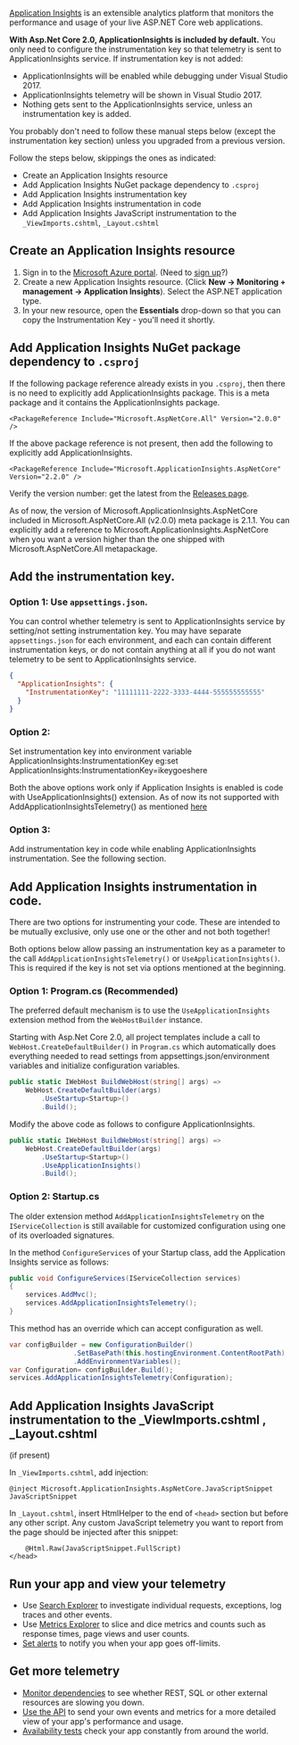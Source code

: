 [Application Insights](https://docs.microsoft.com/azure/application-insights/app-insights-asp-net) is an extensible analytics platform that monitors the performance and usage of your live ASP.NET Core web applications.

**With Asp.Net Core 2.0, ApplicationInsights is included by default.**
You only need to configure the instrumentation key so that telemetry is sent to ApplicationInsights service.
If instrumentation key is not added:
* ApplicationInsights will be enabled while debugging under 
Visual Studio 2017.
* ApplicationInsights telemetry will be shown in Visual Studio 2017. 
* Nothing gets sent to the ApplicationInsights service, unless an instrumentation key is added.

You probably don't need to follow these manual steps below (except the instrumentation key section) unless you upgraded from a previous version.

Follow the steps below, skippings the ones as indicated:

* Create an Application Insights resource
* Add Application Insights NuGet package dependency to `.csproj`
* Add Application Insights instrumentation key
* Add Application Insights instrumentation in code  
* Add Application Insights JavaScript instrumentation to the `_ViewImports.cshtml`,  `_Layout.cshtml`  

## Create an Application Insights resource

1. Sign in to the [Microsoft Azure portal](https://portal.azure.com). (Need to [sign up](https://azure.microsoft.com/pricing/free-trial/)?)
2. Create a new Application Insights resource. (Click **New -> Monitoring + management -> Application Insights**). Select the ASP.NET application type.
3. In your new resource, open the **Essentials** drop-down so that you can copy the Instrumentation Key - you'll need it shortly. 

## Add Application Insights NuGet package dependency to `.csproj`

If the following package reference already exists in you `.csproj`, then there is no need to explicitly add ApplicationInsights package. This is a meta package
and it contains the ApplicationInsights package.
```
<PackageReference Include="Microsoft.AspNetCore.All" Version="2.0.0" />
```
If the above package reference is not present, then add the following to explicitly add ApplicationInsights.

```
<PackageReference Include="Microsoft.ApplicationInsights.AspNetCore" Version="2.2.0" />
```

Verify the version number: get the latest from the [Releases page](https://github.com/Microsoft/ApplicationInsights-aspnetcore/releases). 

As of now, the version of Microsoft.ApplicationInsights.AspNetCore included in Microsoft.AspNetCore.All (v2.0.0) meta package is 2.1.1.
You can explicitly add a reference to Microsoft.ApplicationInsights.AspNetCore when you want a version higher than the one shipped with Microsoft.AspNetCore.All
metapackage.

## Add the instrumentation key. 

### Option 1: Use `appsettings.json`. 

You can control whether telemetry is sent to ApplicationInsights service by setting/not setting instrumentation key. You
may have separate `appsettings.json` for each environment, and each can contain different instrumentation keys, or do not contain anything at all if you do not want
telemetry to be sent to ApplicationInsights service.

```JSON
{
  "ApplicationInsights": {
    "InstrumentationKey": "11111111-2222-3333-4444-555555555555"
  }
}
```
### Option 2:
Set instrumentation key into environment variable  ApplicationInsights:InstrumentationKey
eg:set ApplicationInsights:InstrumentationKey=ikeygoeshere

Both the above options work only if Application Insights is enabled is code with UseApplicationInsights() extension. As of now its not supported with AddApplicationInsightsTelemetry() as mentioned [here](https://github.com/Microsoft/ApplicationInsights-aspnetcore/issues/605)

### Option 3:
Add instrumentation key in code while enabling ApplicationInsights instrumentation. See the following section. 

## Add Application Insights instrumentation in code.

There are two options for instrumenting your code. These are intended to be mutually exclusive, only use one or the other and not both together!

Both options below allow passing an instrumentation key as a parameter to the call `AddApplicationInsightsTelemetry()` or `UseApplicationInsights()`. This is required if the key
is not set via options mentioned at the beginning.

### Option 1: Program.cs (Recommended)

The preferred default mechanism is to use the `UseApplicationInsights` extension method from the `WebHostBuilder` instance.

Starting with Asp.Net Core 2.0, all project templates include a call to `WebHost.CreateDefaultBuilder()` in `Program.cs` which automatically does everything needed to read settings from appsettings.json/environment variables and initialize configuration variables.

```C#            
public static IWebHost BuildWebHost(string[] args) =>
    WebHost.CreateDefaultBuilder(args)
        .UseStartup<Startup>()
        .Build();       
```

Modify the above code as follows to configure ApplicationInsights.

```C#
public static IWebHost BuildWebHost(string[] args) =>
    WebHost.CreateDefaultBuilder(args)
        .UseStartup<Startup>()
        .UseApplicationInsights()
        .Build();
```

### Option 2: Startup.cs

The older extension method `AddApplicationInsightsTelemetry` on the `IServiceCollection` is still available for customized configuration using one of its overloaded signatures.

In the method `ConfigureServices` of your Startup class, add the Application Insights service as follows:

```C#
public void ConfigureServices(IServiceCollection services)
{
    services.AddMvc();
    services.AddApplicationInsightsTelemetry();
}
```

This method has an override which can accept configuration as well. 
```C#
var configBuilder = new ConfigurationBuilder()
                .SetBasePath(this.hostingEnvironment.ContentRootPath)
                .AddEnvironmentVariables();
var Configuration= configBuilder.Build();
services.AddApplicationInsightsTelemetry(Configuration);
```



## Add Application Insights JavaScript instrumentation to the  _ViewImports.cshtml ,  _Layout.cshtml  

(if present)

In `_ViewImports.cshtml`, add injection:

```
@inject Microsoft.ApplicationInsights.AspNetCore.JavaScriptSnippet JavaScriptSnippet
```

In `_Layout.cshtml`, insert HtmlHelper to the end of `<head>` section but before any other script. Any custom JavaScript telemetry you want to report from the page should be injected after this snippet:

```
    @Html.Raw(JavaScriptSnippet.FullScript)
</head>
```

## Run your app and view your telemetry

* Use [Search Explorer](https://azure.microsoft.com/documentation/articles/app-insights-diagnostic-search/) to investigate individual requests, exceptions, log traces and other events.
* Use [Metrics Explorer](https://azure.microsoft.com/documentation/articles/app-insights-metrics-explorer/) to slice and dice metrics and counts such as response times, page views and user counts.
* [Set alerts](https://azure.microsoft.com/documentation/articles/app-insights-alerts/) to notify you when your app goes off-limits.

## Get more telemetry

* [Monitor dependencies](https://azure.microsoft.com/documentation/articles/app-insights-dependencies/) to see whether REST, SQL or other external resources are slowing you down.
* [Use the API](https://azure.microsoft.com/documentation/articles/app-insights-api-custom-events-metrics/) to send your own events and metrics for a more detailed view of your app's performance and usage.
* [Availability tests](https://azure.microsoft.com/documentation/articles/app-insights-monitor-web-app-availability/) check your app constantly from around the world.